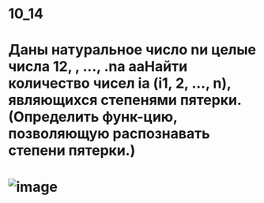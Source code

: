 # 10_14
# Даны натуральное число nи целые числа 12,  , ...,  .na   aaНайти количество чисел ia (i1, 2, ..., n), являющихся степенями пятерки. (Определить функ-цию, позволяющую распознавать степени пятерки.)
# ![image](https://user-images.githubusercontent.com/113889600/213622275-19b427a4-c5ff-4310-9bc6-6142da6f6221.png)
